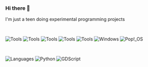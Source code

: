 ### Hi there 👋

I'm just a teen doing experimental programming projects

<br>

<p allign="center">
  <img alt="Tools" src="https://img.shields.io/badge/-Tools-000?style=flat-square&logo=semaphore%20ci&logoColor=white" />
  <img alt="Tools" src="https://img.shields.io/badge/VS Code-007ACC?style=flat-square&logo=Visual%20Studio%20Code&logoColor=white" />
  <img alt="Tools" src="https://img.shields.io/badge/Heroku-430098?style=flat-square&logo=Heroku&logoColor=white" />
  <img alt="Tools" src="https://img.shields.io/badge/Netlify-cyan?style=flat-square&logo=Netlify&logoColor=black" />
  <img alt="Tools" src="https://img.shields.io/badge/Godot Engine-478CBF?style=flat-square&logo=Godot%20Engine&logoColor=white" />
  <img alt="Windows" src="https://img.shields.io/badge/Windows-0078D6?style=flat-square&logo=Windows&logoColor=white" />
  <img alt="Pop!_OS" src="https://img.shields.io/badge/Pop!_OS-48B9C7?style=flat-square&logo=Pop%21_OS&logoColor=white" />
</p>

<br>

<p allign="center">
  <img alt="Languages" src="https://img.shields.io/badge/-Programming%20Languages-000?style=flat-square&logo=plex&logoColor=white" />
  <img alt="Python" src="https://img.shields.io/badge/Python-3776AB?style=flat-square&logo=Python&logoColor=white"/>
  <img alt="GDScript" src="https://img.shields.io/badge/GDScript-478CBF?style=flat-square&logo=Godot%20Engine&logoColor=white" />
</p>
